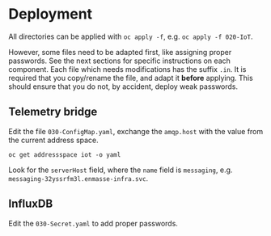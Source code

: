 # Deployment

All directories can be applied with `oc apply -f`, e.g. `oc apply -f 020-IoT`.

However, some files need to be adapted first, like assigning proper passwords. See
the next sections for specific instructions on each component. Each file which needs
modifications has the suffix `.in`. It is required that you copy/rename the file, and
adapt it **before** applying. This should ensure that you do not, by accident, deploy
weak passwords.

## Telemetry bridge

Edit the file `030-ConfigMap.yaml`, exchange the `amqp.host` with the value from
the current address space.

    oc get addressspace iot -o yaml

Look for the `serverHost` field, where the `name` field is `messaging`, e.g. `messaging-32yssrfm3l.enmasse-infra.svc`.

## InfluxDB

Edit the `030-Secret.yaml` to add proper passwords.
